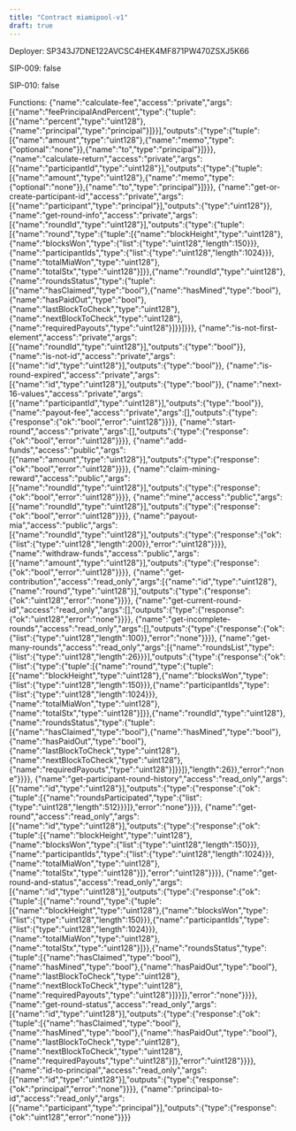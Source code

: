 ```yaml
---
title: "Contract miamipool-v1"
draft: true
---
```

Deployer: SP343J7DNE122AVCSC4HEK4MF871PW470ZSXJ5K66

SIP-009: false

SIP-010: false

Functions:
{"name":"calculate-fee","access":"private","args":[{"name":"feePrincipalAndPercent","type":{"tuple":[{"name":"percent","type":"uint128"},{"name":"principal","type":"principal"}]}}],"outputs":{"type":{"tuple":[{"name":"amount","type":"uint128"},{"name":"memo","type":{"optional":"none"}},{"name":"to","type":"principal"}]}}}, {"name":"calculate-return","access":"private","args":[{"name":"participantId","type":"uint128"}],"outputs":{"type":{"tuple":[{"name":"amount","type":"uint128"},{"name":"memo","type":{"optional":"none"}},{"name":"to","type":"principal"}]}}}, {"name":"get-or-create-participant-id","access":"private","args":[{"name":"participant","type":"principal"}],"outputs":{"type":"uint128"}}, {"name":"get-round-info","access":"private","args":[{"name":"roundId","type":"uint128"}],"outputs":{"type":{"tuple":[{"name":"round","type":{"tuple":[{"name":"blockHeight","type":"uint128"},{"name":"blocksWon","type":{"list":{"type":"uint128","length":150}}},{"name":"participantIds","type":{"list":{"type":"uint128","length":1024}}},{"name":"totalMiaWon","type":"uint128"},{"name":"totalStx","type":"uint128"}]}},{"name":"roundId","type":"uint128"},{"name":"roundsStatus","type":{"tuple":[{"name":"hasClaimed","type":"bool"},{"name":"hasMined","type":"bool"},{"name":"hasPaidOut","type":"bool"},{"name":"lastBlockToCheck","type":"uint128"},{"name":"nextBlockToCheck","type":"uint128"},{"name":"requiredPayouts","type":"uint128"}]}}]}}}, {"name":"is-not-first-element","access":"private","args":[{"name":"roundId","type":"uint128"}],"outputs":{"type":"bool"}}, {"name":"is-not-id","access":"private","args":[{"name":"id","type":"uint128"}],"outputs":{"type":"bool"}}, {"name":"is-round-expired","access":"private","args":[{"name":"id","type":"uint128"}],"outputs":{"type":"bool"}}, {"name":"next-16-values","access":"private","args":[{"name":"participantId","type":"uint128"}],"outputs":{"type":"bool"}}, {"name":"payout-fee","access":"private","args":[],"outputs":{"type":{"response":{"ok":"bool","error":"uint128"}}}}, {"name":"start-round","access":"private","args":[],"outputs":{"type":{"response":{"ok":"bool","error":"uint128"}}}}, {"name":"add-funds","access":"public","args":[{"name":"amount","type":"uint128"}],"outputs":{"type":{"response":{"ok":"bool","error":"uint128"}}}}, {"name":"claim-mining-reward","access":"public","args":[{"name":"roundId","type":"uint128"}],"outputs":{"type":{"response":{"ok":"bool","error":"uint128"}}}}, {"name":"mine","access":"public","args":[{"name":"roundId","type":"uint128"}],"outputs":{"type":{"response":{"ok":"bool","error":"uint128"}}}}, {"name":"payout-mia","access":"public","args":[{"name":"roundId","type":"uint128"}],"outputs":{"type":{"response":{"ok":{"list":{"type":"uint128","length":200}},"error":"uint128"}}}}, {"name":"withdraw-funds","access":"public","args":[{"name":"amount","type":"uint128"}],"outputs":{"type":{"response":{"ok":"bool","error":"uint128"}}}}, {"name":"get-contribution","access":"read_only","args":[{"name":"id","type":"uint128"},{"name":"round","type":"uint128"}],"outputs":{"type":{"response":{"ok":"uint128","error":"none"}}}}, {"name":"get-current-round-id","access":"read_only","args":[],"outputs":{"type":{"response":{"ok":"uint128","error":"none"}}}}, {"name":"get-incomplete-rounds","access":"read_only","args":[],"outputs":{"type":{"response":{"ok":{"list":{"type":"uint128","length":100}},"error":"none"}}}}, {"name":"get-many-rounds","access":"read_only","args":[{"name":"roundsList","type":{"list":{"type":"uint128","length":26}}}],"outputs":{"type":{"response":{"ok":{"list":{"type":{"tuple":[{"name":"round","type":{"tuple":[{"name":"blockHeight","type":"uint128"},{"name":"blocksWon","type":{"list":{"type":"uint128","length":150}}},{"name":"participantIds","type":{"list":{"type":"uint128","length":1024}}},{"name":"totalMiaWon","type":"uint128"},{"name":"totalStx","type":"uint128"}]}},{"name":"roundId","type":"uint128"},{"name":"roundsStatus","type":{"tuple":[{"name":"hasClaimed","type":"bool"},{"name":"hasMined","type":"bool"},{"name":"hasPaidOut","type":"bool"},{"name":"lastBlockToCheck","type":"uint128"},{"name":"nextBlockToCheck","type":"uint128"},{"name":"requiredPayouts","type":"uint128"}]}}]},"length":26}},"error":"none"}}}}, {"name":"get-participant-round-history","access":"read_only","args":[{"name":"id","type":"uint128"}],"outputs":{"type":{"response":{"ok":{"tuple":[{"name":"roundsParticipated","type":{"list":{"type":"uint128","length":512}}}]},"error":"none"}}}}, {"name":"get-round","access":"read_only","args":[{"name":"id","type":"uint128"}],"outputs":{"type":{"response":{"ok":{"tuple":[{"name":"blockHeight","type":"uint128"},{"name":"blocksWon","type":{"list":{"type":"uint128","length":150}}},{"name":"participantIds","type":{"list":{"type":"uint128","length":1024}}},{"name":"totalMiaWon","type":"uint128"},{"name":"totalStx","type":"uint128"}]},"error":"uint128"}}}}, {"name":"get-round-and-status","access":"read_only","args":[{"name":"id","type":"uint128"}],"outputs":{"type":{"response":{"ok":{"tuple":[{"name":"round","type":{"tuple":[{"name":"blockHeight","type":"uint128"},{"name":"blocksWon","type":{"list":{"type":"uint128","length":150}}},{"name":"participantIds","type":{"list":{"type":"uint128","length":1024}}},{"name":"totalMiaWon","type":"uint128"},{"name":"totalStx","type":"uint128"}]}},{"name":"roundsStatus","type":{"tuple":[{"name":"hasClaimed","type":"bool"},{"name":"hasMined","type":"bool"},{"name":"hasPaidOut","type":"bool"},{"name":"lastBlockToCheck","type":"uint128"},{"name":"nextBlockToCheck","type":"uint128"},{"name":"requiredPayouts","type":"uint128"}]}}]},"error":"none"}}}}, {"name":"get-round-status","access":"read_only","args":[{"name":"id","type":"uint128"}],"outputs":{"type":{"response":{"ok":{"tuple":[{"name":"hasClaimed","type":"bool"},{"name":"hasMined","type":"bool"},{"name":"hasPaidOut","type":"bool"},{"name":"lastBlockToCheck","type":"uint128"},{"name":"nextBlockToCheck","type":"uint128"},{"name":"requiredPayouts","type":"uint128"}]},"error":"uint128"}}}}, {"name":"id-to-principal","access":"read_only","args":[{"name":"id","type":"uint128"}],"outputs":{"type":{"response":{"ok":"principal","error":"none"}}}}, {"name":"principal-to-id","access":"read_only","args":[{"name":"participant","type":"principal"}],"outputs":{"type":{"response":{"ok":"uint128","error":"none"}}}}
